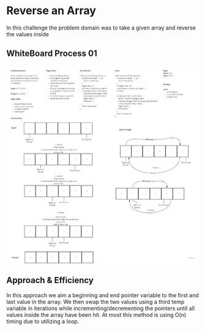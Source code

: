 # Reverse an Array

In this challenge the problem domain was to take a given array and reverse the values inside

## WhiteBoard Process 01

![Code Challenge 01](/java/imgs/CodeChallenge01.jpg)

## Approach & Efficiency

In this approach we aim a beginning and end pointer variable to the first and last value in the array. We then swap the two values using a third temp variable in iterations while incrementing/decrementing the pointers until all values inside the array have been hit. At most this method is using O(n) timing due to utilizing a loop.
